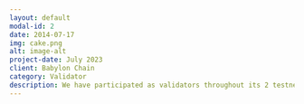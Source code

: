 ```yaml
---
layout: default
modal-id: 2
date: 2014-07-17
img: cake.png
alt: image-alt
project-date: July 2023
client: Babylon Chain
category: Validator
description: We have participated as validators throughout its 2 testnets, staying active with an uptime of 99% among the 80 validators with the most voting power. We are waiting to start the validator on the mainnet.
---
```

